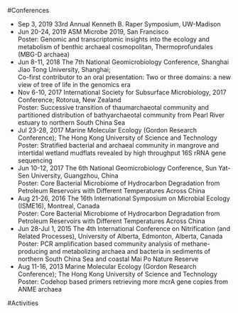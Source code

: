 #Conferences
* Sep 3, 2019	33rd Annual Kenneth B. Raper Symposium, UW-Madison    
* Jun 20-24, 2019	ASM Microbe 2019, San Francisco    
Poster: Genomic and transcriptomic insights into the ecology and metabolism of benthic archaeal cosmopolitan, Thermoprofundales (MBG-D archaea)    
* Jun 8-11, 2018	The 7th National Geomicrobiology Conference, Shanghai Jiao Tong University, Shanghai;    
Co-first contributor to an oral presentation: Two or three domains: a new view of tree of life in the genomics era    
* Nov 6-10, 2017	International Society for Subsurface Microbiology, 2017 Conference; Rotorua, New Zealand    
Poster: Successive transition of thaumarchaeotal community and partitioned distribution of bathyarchaeotal community from Pearl River estuary to northern South China Sea    
* Jul 23-28, 2017	Marine Molecular Ecology (Gordon Research Conference); The Hong Kong University of Science and Technology    
Poster: Stratified bacterial and archaeal community in mangrove and intertidal wetland mudflats revealed by high throughput 16S rRNA gene sequencing    
* Jun 10-12, 2017	The 6th National Geomicrobiology Conference, Sun Yat-Sen University, Guangzhou, China     
Poster: Core Bacterial Microbiome of Hydrocarbon Degradation from Petroleum Reservoirs with Different Temperatures Across China    
* Aug 21-26, 2016	The 16th International Symposium on Microbial Ecology (ISME16), Montreal, Canada    
Poster: Core Bacterial Microbiome of Hydrocarbon Degradation from Petroleum Reservoirs with Different Temperatures Across China    
* Jun 28-Jul 1, 2015	The 4th International Conference on Nitrification (and Related Processes), University of Alberta, Edmonton, Alberta, Canada     
Poster: PCR amplification based community analysis of methane-producing and metabolizing archaea and bacteria in sediments of northern South China Sea and coastal Mai Po Nature Reserve    
* Aug 11-16, 2013	Marine Molecular Ecology (Gordon Research Conference); The Hong Kong University of Science and Technology    
Poster: Codehop based primers retrieving more mcrA gene copies from ANME archaea    

#Activities
